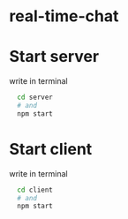 # real-time-chat
# Start server
  write in terminal 
    
```bash
  cd server
  # and
  npm start
```
    
# Start client
  write in terminal 
```bash
  cd client
  # and
  npm start
```
